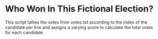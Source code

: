 # Who Won In This Fictional Election?

This script tallies the votes from votes.txt according to the index of the candidate per line and assigns a varying score to calculate the total votes for each candidate

